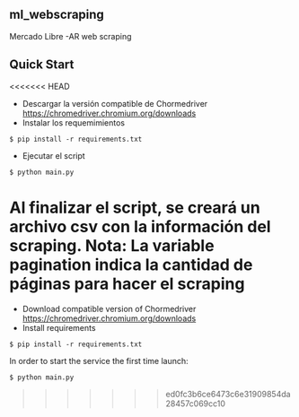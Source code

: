 ## ml_webscraping

Mercado Libre -AR web scraping

## Quick Start

<<<<<<< HEAD
* Descargar la versión compatible de Chormedriver <https://chromedriver.chromium.org/downloads>
* Instalar los requemimientos
```
$ pip install -r requirements.txt
```

* Ejecutar el script
```
$ python main.py
```
Al finalizar el script, se creará un archivo csv con la información del scraping.
Nota: La variable pagination indica la cantidad de páginas para hacer el scraping
=======
* Download compatible version of Chormedriver <https://chromedriver.chromium.org/downloads>
* Install requirements
```
$ pip install -r requirements.txt
```
In order to start the service the first time launch:

```
$ python main.py
```
>>>>>>> ed0fc3b6ce6473c6e31909854da28457c069cc10
